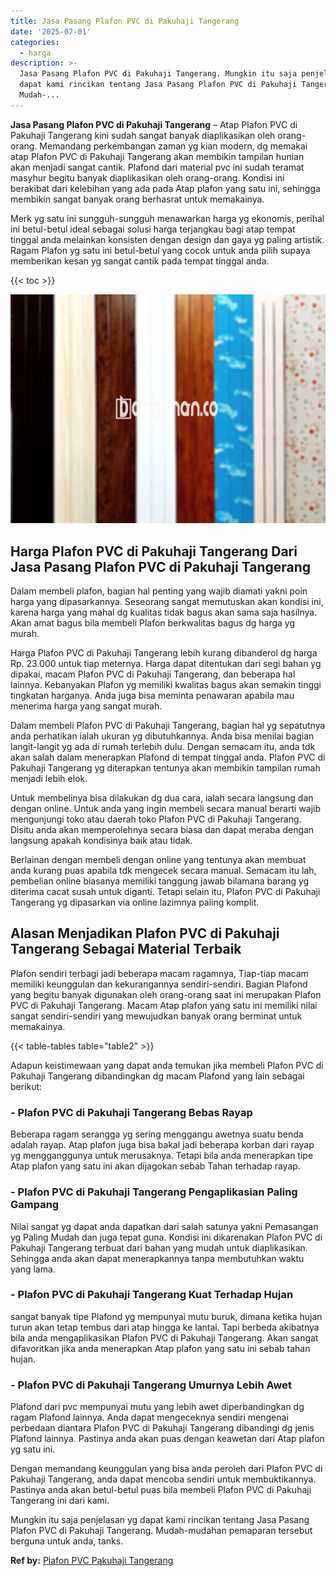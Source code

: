 ```yaml
---
title: Jasa Pasang Plafon PVC di Pakuhaji Tangerang
date: '2025-07-01'
categories:
  - harga
description: >-
  Jasa Pasang Plafon PVC di Pakuhaji Tangerang. Mungkin itu saja penjelasan yg
  dapat kami rincikan tentang Jasa Pasang Plafon PVC di Pakuhaji Tangerang.
  Mudah-...
---
```


**Jasa Pasang Plafon PVC di Pakuhaji Tangerang** – Atap Plafon PVC di Pakuhaji Tangerang kini sudah sangat banyak diaplikasikan oleh orang-orang. Memandang perkembangan zaman yg kian modern, dg memakai atap Plafon PVC di Pakuhaji Tangerang akan membikin tampilan hunian akan menjadi sangat cantik. Plafond dari material pvc ini sudah teramat masyhur begitu banyak diaplikasikan oleh orang-orang. Kondisi ini berakibat dari kelebihan yang ada pada Atap plafon yang satu ini, sehingga membikin sangat banyak orang berhasrat untuk memakainya.

Merk yg satu ini sungguh-sungguh menawarkan harga yg ekonomis, perihal ini betul-betul ideal sebagai solusi harga terjangkau bagi atap tempat tinggal anda melainkan konsisten dengan design dan gaya yg paling artistik. Ragam Plafon yg satu ini betul-betul yang cocok untuk anda pilih supaya memberikan kesan yg sangat cantik pada tempat tinggal anda.

{{< toc >}}

![Jasa Pasang Plafon PVC di Pakuhaji Tangerang](/images/flafond-pvc-murah20.png)

## Harga Plafon PVC di Pakuhaji Tangerang Dari Jasa Pasang Plafon PVC di Pakuhaji Tangerang

Dalam membeli plafon, bagian hal penting yang wajib diamati yakni poin harga yang dipasarkannya. Seseorang sangat memutuskan akan kondisi ini, karena harga yang mahal dg kualitas tidak bagus akan sama saja hasilnya. Akan amat bagus bila membeli Plafon berkwalitas bagus dg harga yg murah.

Harga Plafon PVC di Pakuhaji Tangerang lebih kurang dibanderol dg harga Rp. 23.000 untuk tiap meternya. Harga dapat ditentukan dari segi bahan yg dipakai, macam Plafon PVC di Pakuhaji Tangerang, dan beberapa hal lainnya. Kebanyakan Plafon yg memiliki kwalitas bagus akan semakin tinggi tingkatan harganya. Anda juga bisa meminta penawaran apabila mau menerima harga yang sangat murah.

Dalam membeli Plafon PVC di Pakuhaji Tangerang, bagian hal yg sepatutnya anda perhatikan ialah ukuran yg dibutuhkannya. Anda bisa menilai bagian langit-langit yg ada di rumah terlebih dulu. Dengan semacam itu, anda tdk akan salah dalam menerapkan Plafond di tempat tinggal anda. Plafon PVC di Pakuhaji Tangerang yg diterapkan tentunya akan membikin tampilan rumah menjadi lebih elok.

Untuk membelinya bisa dilakukan dg dua cara, ialah secara langsung dan dengan online. Untuk anda yang ingin membeli secara manual berarti wajib mengunjungi toko atau daerah toko Plafon PVC di Pakuhaji Tangerang. Disitu anda akan memperolehnya secara biasa dan dapat meraba dengan langsung apakah kondisinya baik atau tidak.

Berlainan dengan membeli dengan online yang tentunya akan membuat anda kurang puas apabila tdk mengecek secara manual. Semacam itu lah, pembelian online biasanya memiliki tanggung jawab bilamana barang yg diterima cacat susah untuk diganti. Tetapi selain itu, Plafon PVC di Pakuhaji Tangerang yg dipasarkan via online lazimnya paling komplit.

## Alasan Menjadikan Plafon PVC di Pakuhaji Tangerang Sebagai Material Terbaik

Plafon sendiri terbagi jadi beberapa macam ragamnya, Tiap-tiap macam memiliki keunggulan dan kekurangannya sendiri-sendiri. Bagian Plafond yang begitu banyak digunakan oleh orang-orang saat ini merupakan Plafon PVC di Pakuhaji Tangerang. Macam Atap plafon yang satu ini memiliki nilai sangat sendiri-sendiri yang mewujudkan banyak orang berminat untuk memakainya.

{{< table-tables table="table2" >}}

Adapun keistimewaan yang dapat anda temukan jika membeli Plafon PVC di Pakuhaji Tangerang dibandingkan dg macam Plafond yang lain sebagai berikut:

### \- Plafon PVC di Pakuhaji Tangerang Bebas Rayap

Beberapa ragam serangga yg sering menggangu awetnya suatu benda adalah rayap. Atap plafon juga bisa bakal jadi beberapa korban dari rayap yg mengganggunya untuk merusaknya. Tetapi bila anda menerapkan tipe Atap plafon yang satu ini akan dijagokan sebab Tahan terhadap rayap.

### \- Plafon PVC di Pakuhaji Tangerang Pengaplikasian Paling Gampang

Nilai sangat yg dapat anda dapatkan dari salah satunya yakni Pemasangan yg Paling Mudah dan juga tepat guna. Kondisi ini dikarenakan Plafon PVC di Pakuhaji Tangerang terbuat dari bahan yang mudah untuk diaplikasikan. Sehingga anda akan dapat menerapkannya tanpa membutuhkan waktu yang lama.

### \- Plafon PVC di Pakuhaji Tangerang Kuat Terhadap Hujan

sangat banyak tipe Plafond yg mempunyai mutu buruk, dimana ketika hujan turun akan tetap tembus dari atap hingga ke lantai. Tapi berbeda akibatnya bila anda mengaplikasikan Plafon PVC di Pakuhaji Tangerang. Akan sangat difavoritkan jika anda menerapkan Atap plafon yang satu ini sebab tahan hujan.

### \- Plafon PVC di Pakuhaji Tangerang Umurnya Lebih Awet

Plafond dari pvc mempunyai mutu yang lebih awet diperbandingkan dg ragam Plafond lainnya. Anda dapat mengeceknya sendiri mengenai perbedaan diantara Plafon PVC di Pakuhaji Tangerang dibandingi dg jenis Plafond lainnya. Pastinya anda akan puas dengan keawetan dari Atap plafon yg satu ini.

Dengan memandang keunggulan yang bisa anda peroleh dari Plafon PVC di Pakuhaji Tangerang, anda dapat mencoba sendiri untuk membuktikannya. Pastinya anda akan betul-betul puas bila membeli Plafon PVC di Pakuhaji Tangerang ini dari kami.

Mungkin itu saja penjelasan yg dapat kami rincikan tentang Jasa Pasang Plafon PVC di Pakuhaji Tangerang. Mudah-mudahan pemaparan tersebut berguna untuk anda, tanks.

**Ref by:** [Plafon PVC Pakuhaji Tangerang](https://id.wikipedia.org/wiki/Plafon)
